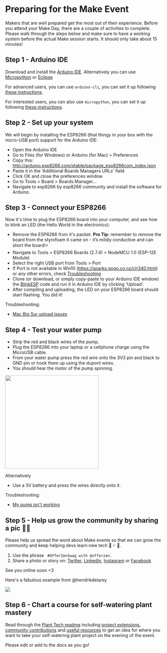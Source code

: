 # Preparing for the Make Event

Makers that are well prepared get the most out of their experience. Before you attend your Make Day, there are a couple of activities to complete. Please walk through the steps below and make sure to have a working system before the actual Make session starts. It should only take about 15 minutes!

## Step 1 - Arduino IDE

Download and install the [Arduino IDE](https://www.arduino.cc/en/main/software). Alternatively you can use [Micropython](https://github.com/OfferZen-Make/plant_tech_ams#micropython-submitted-by-michiel-erasmus) or [Eclipse](https://github.com/OfferZen-Make/plant_tech_ams/blob/master/README.md#sloeber-a-free-open-source-eclipse-ide-submitted-by-robin-gilham)

For advanced users, you can use `arduino-cli`, you can set it up following [these instructions](prep-arduino-cli.md).

For interested users, you can also use `micropython`, you can set it up following [these instructions](prep-micropython.md).

## Step 2 - Set up your system

We will begin by installing the ESP8266 (that thingy in your box with the micro-USB port) support for the Arduino IDE:

- Open the Arduino IDE
- Go to Files (for Windows) or Arduino (for Mac) > Preferences
- Copy this: http://arduino.esp8266.com/stable/package_esp8266com_index.json
- Paste it in the 'Additional Boards Managers URLs' field
- Click OK and close the preferences window
- Go to Tools > Board > Boards Manager...
- Navigate to esp8266 by esp8266 community and install the software for Arduino.

## Step 3 - Connect your ESP8266

Now it's time to plug the ESP8266 board into your computer, and see how to blink an LED (the Hello World in the electronics):


- Remove the ESP8266 from it's packet. **Pro Tip**: remember to remove the board from the styrofoam it came on - it’s mildly conductive and can short the board!⚡
- Navigate to Tools > ESP8266 Boards (2.7.4) > NodeMCU 1.0 (ESP-12E Module)
- Select the right USB port from Tools > Port
- If Port is not available in Win10 (https://sparks.gogo.co.nz/ch340.html) or any other errors, check [Troubleshooting](https://github.com/OfferZen-Make/plant_tech_ams#troubleshooting)
- Clone (or download, or simply copy-paste to your Arduino IDE window) the [BlinkESP](https://github.com/OfferZen-Make/plant_tech_ams/blob/master/arduino/BlinkESP/BlinkESP.ino) code and run it in Arduino IDE by clicking 'Upload'.
- After compiling and uploading, the LED on your ESP8266 board should start flashing. You did it!

Troubleshooting:
- [Mac Big Sur upload issues](https://github.com/OfferZen-Make/plant_tech_ams#mac-osx-big-sur-upload-errors)

## Step 4 - Test your water pump

- Strip the red and black wires of the pump.
- Plug the ESP8266 into your laptop or a cellphone charge using the MicroUSB cable.
- From your water pump press the red wire onto the 3V3 pin and black to GND pin or hook them up using the dupont wires.
- You should hear the motor of the pump spinning.

<a href="https://www.youtube.com/watch?v=0SQNkLzuTr8"> <img src="https://raw.githubusercontent.com/OfferZen-Make/plant_tech_ams/master/course_media/test_pump.png" width="300"/></a>

Alternatively
- Use a 3V battery and press the wires directly onto it.

Troubleshooting:
- [My pump isn't working](https://github.com/OfferZen-Make/plant_tech_ams#my-pump-isnt-working)

## Step 5 - Help us grow the community by sharing a pic 🌱🙏

Please help us spread the word about Make events so that we can grow the community and keep helping devs learn new tech 🚀 💦 🌱.

1. Use the phrase ` #OfferZenSwag with @offerzen.`
2. Share a photo or story on: [Twitter](https://twitter.com/search?q=%23OfferZenMake&src=typeahead_click&f=live), [LinkedIn](https://www.linkedin.com/feed/hashtag/offerzenmake/), [Instagram](https://www.instagram.com/offerzen/?hl=en) or [Facebook](https://www.facebook.com/hashtag/offerzenmake)

See you online soon <3

Here's a fabulous example from @hendrikdelarey

[<img src="https://i.imgur.com/seoUZT8.png"/>](https://twitter.com/hendrikdelarey/status/1336696671556825091?s=20)

## Step 6 - Chart a course for self-watering plant mastery

Read through the [Plant Tech readme](https://github.com/OfferZen-Make/plant_tech_ams/blob/master/README.md) including [project extensions](https://github.com/OfferZen-Make/plant_tech_ams/blob/master/README.md#project-extensions), [community contributions](https://github.com/OfferZen-Make/plant_tech_ams/blob/master/README.md#community-contributions) and [useful resources](https://github.com/OfferZen-Make/plant_tech_ams/blob/master/README.md#useful-resources) to get an idea for where you want to take your self-watering plant project on the evening of the event.

Please edit or add to the docs as you go!
